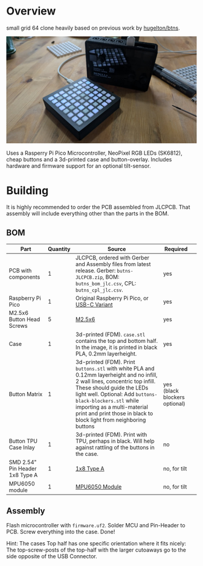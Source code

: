 # Overview

small grid 64 clone heavily based on previous work by [hugelton/btns](https://github.com/hugelton/Btns).

![overview image](docs/overview.jpeg)

Uses a Rasperry Pi Pico Microcontroller, NeoPixel RGB LEDs (SK6812), cheap buttons and a 3d-printed case and button-overlay.
Includes hardware and firmware support for an optional tilt-sensor.

# Building

It is highly recommended to order the PCB assembled from JLCPCB. That assembly will include everything other than the parts in the BOM.

## BOM

| Part                            | Quantity | Source                                                                                                                                                                                                                                                                                                                        | Required                      |   |
|---------------------------------|----------|-------------------------------------------------------------------------------------------------------------------------------------------------------------------------------------------------------------------------------------------------------------------------------------------------------------------------------|-------------------------------|---|
| PCB with components             | 1        | JLCPCB, ordered with Gerber and Assembly files from latest release. Gerber: `butns-JLCPCB.zip`, BOM: `butns_bom_jlc.csv`, CPL: `butns_cpl_jlc.csv`.                                                                                                                                                                                                                                                            | yes                           |   |
| Raspberry Pi Pico               | 1        | Original Raspberry Pi Pico, or [USB-C Variant](https://de.aliexpress.com/item/1005007393927221.html)                                                                                                                                                                                                                          | yes                           |   |
| M2.5x6 Button Head Screws       | 5        | [M2.5x6](https://www.aliexpress.com/item/32810852732.html)                                                                                                                                                                                                                                                                    | yes                           |   |
| Case                        | 1        | 3d-printed (FDM). `case.stl` contains the top and bottom half. In the image, it is printed in black PLA, 0.2mm layerheight.                                                                                                                                                                                                   | yes                           |   |
| Button Matrix                     | 1        | 3d-printed (FDM). Print `buttons.stl` with white PLA and 0.12mm layerheight and no infill, 2 wall lines, concentric top infill. These should guide the LEDs light well. Optional: Add `buttons-black-blockers.stl` while importing as a multi-material print and print those in black to block light from neighboring buttons | yes (black blockers optional) |   |
| Button TPU Case Inlay         | 1        | 3d-printed (FDM). Print with TPU, perhaps in black. Will help against rattling of the buttons in the case.                                                                                                                                                                                                                    | no                            |   |
| SMD 2.54" Pin Header 1x8 Type A | 1        | [1x8 Type A](https://www.aliexpress.com/item/1005005203849802.html)                                                                                                                                                                                                                                                           | no, for tilt                  |   |
| MPU6050 module                  | 1        | [MPU6050 Module](https://www.aliexpress.com/item/1005006396343851.html)                                                                                                                                                                                                                                                       | no, for tilt                  |   |

## Assembly

Flash microcontroller with `firmware.uf2`. Solder MCU and Pin-Header to PCB. Screw everything into the case. Done!

Hint: The cases Top half has one specific orientation where it fits nicely: The top-screw-posts of the top-half with the larger cutoaways go to the side opposite of the USB Connector.